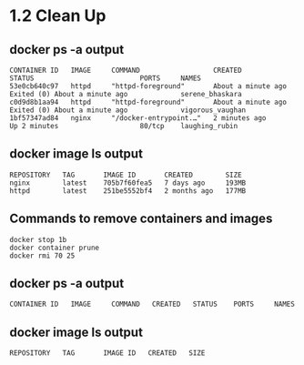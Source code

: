 # 1.2 Clean Up

## docker ps -a output

```
CONTAINER ID   IMAGE     COMMAND                  CREATED              STATUS                          PORTS     NAMES
53e0cb640c97   httpd     "httpd-foreground"       About a minute ago   Exited (0) About a minute ago             serene_bhaskara
c0d9d8b1aa94   httpd     "httpd-foreground"       About a minute ago   Exited (0) About a minute ago             vigorous_vaughan
1bf57347ad84   nginx     "/docker-entrypoint.…"   2 minutes ago        Up 2 minutes                    80/tcp    laughing_rubin
```

## docker image ls output

```
REPOSITORY   TAG       IMAGE ID       CREATED        SIZE
nginx        latest    705b7f60fea5   7 days ago     193MB
httpd        latest    251be5552bf4   2 months ago   177MB
```

## Commands to remove containers and images

```
docker stop 1b
docker container prune
docker rmi 70 25
```

## docker ps -a output

```
CONTAINER ID   IMAGE     COMMAND   CREATED   STATUS    PORTS     NAMES
```

## docker image ls output

```
REPOSITORY   TAG       IMAGE ID   CREATED   SIZE
```
